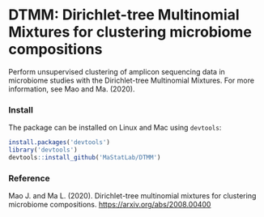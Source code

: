 DTMM: Dirichlet-tree Multinomial Mixtures for clustering microbiome compositions
================================================================================

Perform unsupervised clustering of amplicon sequencing data in microbiome studies with the Dirichlet-tree Multinomial Mixtures. For more information, see Mao and Ma. (2020).

### Install
The package can be installed on Linux and Mac using `devtools`:

```R
install.packages('devtools')
library('devtools')
devtools::install_github('MaStatLab/DTMM')
```

### Reference
Mao J. and Ma L. (2020). Dirichlet-tree multinomial mixtures for clustering microbiome compositions. https://arxiv.org/abs/2008.00400
